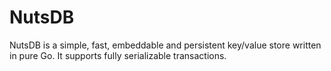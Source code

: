 # NutsDB
NutsDB is a simple, fast, embeddable and persistent key/value store
written in pure Go. It supports fully serializable transactions.
